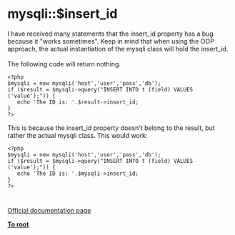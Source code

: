 # mysqli::$insert_id



I have received many statements that the insert_id property has a bug because it "works sometimes".  Keep in mind that when using the OOP approach, the actual instantiation of the mysqli class will hold the insert_id.  <br><br>The following code will return nothing.<br>

```
<?php
$mysqli = new mysqli('host','user','pass','db');
if ($result = $mysqli->query("INSERT INTO t (field) VALUES ('value');")) {
   echo 'The ID is: '.$result->insert_id;
}
?>
```


This is because the insert_id property doesn't belong to the result, but rather the actual mysqli class.  This would work:



```
<?php
$mysqli = new mysqli('host','user','pass','db');
if ($result = $mysqli->query("INSERT INTO t (field) VALUES ('value');")) {
   echo 'The ID is: '.$mysqli->insert_id;
}
?>
```
  

#

[Official documentation page](https://www.php.net/manual/en/mysqli.insert-id.php)

**[To root](/README.md)**